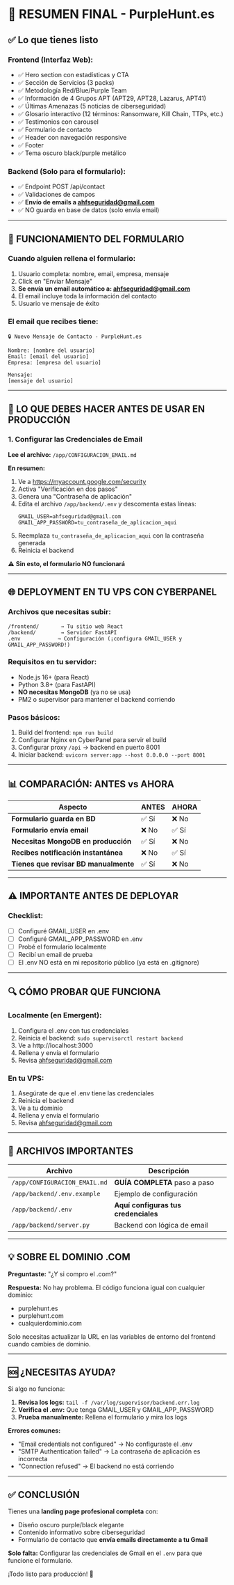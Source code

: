 # 🚀 RESUMEN FINAL - PurpleHunt.es

## ✅ Lo que tienes listo

### **Frontend (Interfaz Web):**
- ✅ Hero section con estadísticas y CTA
- ✅ Sección de Servicios (3 packs)
- ✅ Metodología Red/Blue/Purple Team
- ✅ Información de 4 Grupos APT (APT29, APT28, Lazarus, APT41)
- ✅ Últimas Amenazas (5 noticias de ciberseguridad)
- ✅ Glosario interactivo (12 términos: Ransomware, Kill Chain, TTPs, etc.)
- ✅ Testimonios con carousel
- ✅ Formulario de contacto
- ✅ Header con navegación responsive
- ✅ Footer
- ✅ Tema oscuro black/purple metálico

### **Backend (Solo para el formulario):**
- ✅ Endpoint POST /api/contact
- ✅ Validaciones de campos
- ✅ **Envío de emails a ahfseguridad@gmail.com**
- ✅ NO guarda en base de datos (solo envía email)

---

## 📧 FUNCIONAMIENTO DEL FORMULARIO

### **Cuando alguien rellena el formulario:**

1. Usuario completa: nombre, email, empresa, mensaje
2. Click en "Enviar Mensaje"
3. **Se envía un email automático a: ahfseguridad@gmail.com**
4. El email incluye toda la información del contacto
5. Usuario ve mensaje de éxito

### **El email que recibes tiene:**
```
🔒 Nuevo Mensaje de Contacto - PurpleHunt.es

Nombre: [nombre del usuario]
Email: [email del usuario]
Empresa: [empresa del usuario]

Mensaje:
[mensaje del usuario]
```

---

## 🔧 LO QUE DEBES HACER ANTES DE USAR EN PRODUCCIÓN

### **1. Configurar las Credenciales de Email**

**Lee el archivo:** `/app/CONFIGURACION_EMAIL.md`

**En resumen:**
1. Ve a https://myaccount.google.com/security
2. Activa "Verificación en dos pasos"
3. Genera una "Contraseña de aplicación"
4. Edita el archivo `/app/backend/.env` y descomenta estas líneas:
   ```env
   GMAIL_USER=ahfseguridad@gmail.com
   GMAIL_APP_PASSWORD=tu_contraseña_de_aplicacion_aqui
   ```
5. Reemplaza `tu_contraseña_de_aplicacion_aqui` con la contraseña generada
6. Reinicia el backend

⚠️ **Sin esto, el formulario NO funcionará**

---

## 🌐 DEPLOYMENT EN TU VPS CON CYBERPANEL

### **Archivos que necesitas subir:**
```
/frontend/       → Tu sitio web React
/backend/        → Servidor FastAPI
.env            → Configuración (¡configura GMAIL_USER y GMAIL_APP_PASSWORD!)
```

### **Requisitos en tu servidor:**
- Node.js 16+ (para React)
- Python 3.8+ (para FastAPI)
- **NO necesitas MongoDB** (ya no se usa)
- PM2 o supervisor para mantener el backend corriendo

### **Pasos básicos:**
1. Build del frontend: `npm run build`
2. Configurar Nginx en CyberPanel para servir el build
3. Configurar proxy `/api` → backend en puerto 8001
4. Iniciar backend: `uvicorn server:app --host 0.0.0.0 --port 8001`

---

## 📊 COMPARACIÓN: ANTES vs AHORA

| Aspecto | ANTES | AHORA |
|---------|-------|-------|
| **Formulario guarda en BD** | ✅ Sí | ❌ No |
| **Formulario envía email** | ❌ No | ✅ Sí |
| **Necesitas MongoDB en producción** | ✅ Sí | ❌ No |
| **Recibes notificación instantánea** | ❌ No | ✅ Sí |
| **Tienes que revisar BD manualmente** | ✅ Sí | ❌ No |

---

## ⚠️ IMPORTANTE ANTES DE DEPLOYAR

### **Checklist:**
- [ ] Configuré GMAIL_USER en .env
- [ ] Configuré GMAIL_APP_PASSWORD en .env
- [ ] Probé el formulario localmente
- [ ] Recibí un email de prueba
- [ ] El .env NO está en mi repositorio público (ya está en .gitignore)

---

## 🔍 CÓMO PROBAR QUE FUNCIONA

### **Localmente (en Emergent):**
1. Configura el .env con tus credenciales
2. Reinicia el backend: `sudo supervisorctl restart backend`
3. Ve a http://localhost:3000
4. Rellena y envía el formulario
5. Revisa ahfseguridad@gmail.com

### **En tu VPS:**
1. Asegúrate de que el .env tiene las credenciales
2. Reinicia el backend
3. Ve a tu dominio
4. Rellena y envía el formulario
5. Revisa ahfseguridad@gmail.com

---

## 📁 ARCHIVOS IMPORTANTES

| Archivo | Descripción |
|---------|-------------|
| `/app/CONFIGURACION_EMAIL.md` | **GUÍA COMPLETA** paso a paso |
| `/app/backend/.env.example` | Ejemplo de configuración |
| `/app/backend/.env` | **Aquí configuras tus credenciales** |
| `/app/backend/server.py` | Backend con lógica de email |

---

## 💡 SOBRE EL DOMINIO .COM

**Preguntaste:** "¿Y si compro el .com?"

**Respuesta:** No hay problema. El código funciona igual con cualquier dominio:
- purplehunt.es
- purplehunt.com
- cualquierdominio.com

Solo necesitas actualizar la URL en las variables de entorno del frontend cuando cambies de dominio.

---

## 🆘 ¿NECESITAS AYUDA?

Si algo no funciona:

1. **Revisa los logs:** `tail -f /var/log/supervisor/backend.err.log`
2. **Verifica el .env:** Que tenga GMAIL_USER y GMAIL_APP_PASSWORD
3. **Prueba manualmente:** Rellena el formulario y mira los logs

**Errores comunes:**
- "Email credentials not configured" → No configuraste el .env
- "SMTP Authentication failed" → La contraseña de aplicación es incorrecta
- "Connection refused" → El backend no está corriendo

---

## ✅ CONCLUSIÓN

Tienes una **landing page profesional completa** con:
- Diseño oscuro purple/black elegante
- Contenido informativo sobre ciberseguridad
- Formulario de contacto que **envía emails directamente a tu Gmail**

**Solo falta:** Configurar las credenciales de Gmail en el `.env` para que funcione el formulario.

¡Todo listo para producción! 🚀
